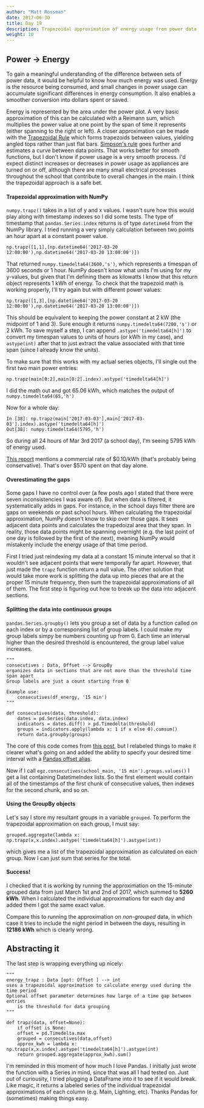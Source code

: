```yaml
---
author: "Matt Rossman"
date: 2017-06-30
title: Day 19
description: Trapezoidal approximation of energy usage from power data
weight: 10
---
```


## Power → Energy
To gain a meaningful understanding of the difference between sets of power data, it would be helpful to know how much energy was used. Energy is the resource being consumed, and small changes in power usage can accumulate significant differences in energy consumption. It also enables a smoother conversion into dollars spent or saved.

Energy is represented by the area under the power plot. A very basic approximation of this can be calculated with a Reimann sum, which multiplies the power value at one point by the span of time it represents (either spanning to the right or left). A closer approximation can be made with the [Trapezoidal Rule](https://en.wikipedia.org/wiki/Trapezoidal_rule) which forms trapezoids between values, yielding angled tops rather than just flat bars. [Simpson's rule](https://en.wikipedia.org/wiki/Simpson%27s_rule) goes further and estimates a curve between data points. That works better for smooth functions, but I don't know if power usage is a very smooth process. I'd expect distinct increases or decreases in power usage as appliances are turned on or off, although there are many small electrical processes throughout the school that contribute to overall changes in the main. I think the trapezoidal approach is a safe bet.

#### Trapezoidal approximation with NumPy
`numpy.trapz()` takes in a list of y and x values. I wasn't sure how this would play along with timestamp indexes so I did some tests. The type of timestamp that `pandas.Series.index` returns is of type `datetime64` from the NumPy library. I tried running a very simply calculation between two points an hour apart at a constant power value.

	np.trapz([1,1],[np.datetime64('2017-03-20 12:00:00'),np.datetime64('2017-03-20 13:00:00')])

That returned `numpy.timedelta64(3600,'s')`, which represents a timespan of 3600 seconds or 1 hour. NumPy doesn't know what units I'm using for my y-values, but given that I'm defining them as kilowatts I know that this return object represents 1 kWh of energy. To check that the trapezoid math is working properly, I'll try again but with different power values:

	np.trapz([1,3],[np.datetime64('2017-03-20 12:00:00'),np.datetime64('2017-03-20 13:00:00')])

This should be equivalent to keeping the power constant at 2 kW (the midpoint of 1 and 3). Sure enough it returns `numpy.timedelta64(7200,'s')` or 2 kWh. To save myself a step, I can append `.astype('timedelta64[h]')` to convert my timespan values to units of hours (or kWh in my case), and `astype(int)` after that to just extract the value associated with that time span (since I already know the units).

To make sure that this works with my actual series objects, I'll single out the first two main power entries:

	np.trapz(main[0:2],main[0:2].index).astype('timedelta64[h]')

I did the math out and got 65.06 kWh, which matches the output of `numpy.timedelta64(65,'h')`

Now for a whole day:

	In [38]: np.trapz(main['2017-03-03'],main['2017-03-03'].index).astype('timedelta64[h]')
	Out[38]: numpy.timedelta64(5795,'h')

So during all 24 hours of Mar 3rd 2017 (a school day), I'm seeing 5795 kWh of energy used.

[This report](http://www.need.org/files/curriculum/guides/EnergySurveyStudent.pdf) mentions a commercial rate of \$0.10/kWh (that's probably being conservative). That's over \$570 spent on that day alone.

#### Overestimating the gaps
Some gaps I have no control over (a few posts ago I stated that there were seven inconsistencies I was aware of). But when data is filtered, it systematically adds in gaps. For instance, in the school days filter there are gaps on weekends or past school hours. When calculating the trapezoidal approximation, NumPy doesn't know to skip over those gaps. It sees adjacent data points and calculates the trapedoizal area that they span. In reality, those data points might be spanning overnight (e.g. the last point of one day is followed by the first of the next), meaning NumPy would mistakenly include the energy usage of that time period.

First I tried just reindexing my data at a constant 15 minute interval so that it wouldn't see adjacent points that were temporally far apart. However, that just made the `trapz` function return a null value. The other solution that would take more work is splitting the data up into pieces that are at the proper 15 minute frequency, then sum the trapezoidal approximations of all of them. The first step is figuring out how to break up the data into adjacent sections.

#### Splitting the data into continuous groups
`pandas.Series.groupby()` lets you group a set of data by a function called on each index or by a corresponsing list of group labels. I could make my group labels simpy be numbers counting up from 0. Each time an interval higher than the desired threshold is encountered, the group label value increases.

	"""
	consecutives : Data, Offset --> GroupBy
	organizes data in sections that are not more than the threshold time span apart
	Group labels are just a count starting from 0

	Example use:
	    consecutives(df_energy, '15 min')
	"""

	def consecutives(data, threshold):
	    dates = pd.Series(data.index, data.index)
	    indicators = dates.diff() > pd.Timedelta(threshold)
	    groups = indicators.apply(lambda x: 1 if x else 0).cumsum()
	    return data.groupby(groups)

The core of this code comes from [this post](https://stackoverflow.com/questions/13976491/split-a-series-on-time-gaps-in-pandas), but I relabeled things to make it clearer what's going on and added the ability to specify your desired time interval with a [Pandas offset alias](https://pandas.pydata.org/pandas-docs/stable/timeseries.html#timeseries-offset-aliases).

Now if I call `egz.consecutives(school_main, '15 min').groups.values()` I get a list containing DatetimeIndex lists. So the first element would contain all of the timestamps of the first chunk of consecutive values, then indexes for the second chunk, and so on.

#### Using the GroupBy objects

Let's say I store my resultant groups in a variable `grouped`. To perform the trapezoidal approximation on each group, I must say:

	grouped.aggregate(lambda x: np.trapz(x,x.index).astype('timedelta64[h]').astype(int))

which gives me a list of the trapezoidal approximation as calculated on each group. Now I can just sum that series for the total.

#### Success!
I checked that it is working by running the approximation on the 15-minute grouped data from just March 1st and 2nd of 2017, which summed to **5260 kWh**. When I calculated the individual approximations for each day and added them I got the same exact value.

Compare this to running the approximation on *non-grouped* data, in which case it tries to include the night period in between the days, resulting in **12186 kWh** which is clearly wrong.

## Abstracting it
The last step is wrapping everything up nicely:

	"""
	energy_trapz : Data [opt: Offset ] --> int
	uses a trapezoidal approximation to calculate energy used during the time period
	Optional offset parameter determines how large of a time gap between entries
	    is the threshold for data grouping
	"""

	def trapz(data, offset=None):
	    if offset is None:
		offset = pd.Timedelta.max
	    grouped = consecutives(data,offset)
	    approx_kwh = lambda x: np.trapz(x,x.index).astype('timedelta64[h]').astype(int)
	    return grouped.aggregate(approx_kwh).sum()

I'm reminded in this moment of how much I love Pandas. I initially just wrote the function with a Series in mind, since that was all I had tested on. Just out of curiousity, I tried plugging a DataFrame into it to see if it would break. Like magic, it returns a  labeled series of the individual trapezoidal approximations of each column (e.g. Main, Lighting, etc). Thanks Pandas for (sometimes) making things easy.
